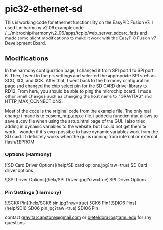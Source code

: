 # pic32-ethernet-sd

This is working code for ethernet functionality on the EasyPIC Fusion v7.
I used the harmony v2.06 example code /.../microchip/harmony/v2_06/apps/tcpip/web_server_sdcard_fatfs and made some slight modifications to make it work with the EasyPIC Fusion v7 Development Board.

## Modifications
In the harmony configuration page, I changed it from SPI port 1 to SPI port 6.
Then, I went to the pin settings and selected the appropriate SPI such as SCO, SCI, and SCK.
After that, I went back to the harmony configuration page and changed the chip select pin for the SD CARD driver library to RD12.
From here, you should be able to ping the microchip board. I made other small changes such as changing the host name to "GRAVITAS" and HTTP_MAX_CONNECTIONS.

Most of the code is the original code from the example file. The only real change I made is to custom_http_app.c file. I added a function that allows to save a .csv file when using the setup.html page of the GUI. I also tried adding in dynamic variables to the website, but I could not get them to work. I wonder if it's even possible to have dynamic variables work from the SD card. It definitely works when the gui is running from internal or external flash/EEPROM


### Options (Harmony)
![SD Card Driver Options](help/SD card options.jpg?raw=true)
SD Card driver options

![SPI Driver Options](help/SPI Driver .jpg?raw=true)
SPI Driver Options

### Pin Settings (Harmony)
![SCK6 Pin](help/SCK6 pin.jpg?raw=true)
SCK6 Pin
![SDIO6 Pins](help/SDI6_SDO6 pin.jpg?raw=true)
SDIO6 Pin

contact gravitascapstone@gmail.com or breteldorado@tamu.edu for any questions.
